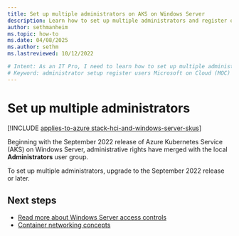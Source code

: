 ```yaml
---
title: Set up multiple administrators on AKS on Windows Server
description: Learn how to set up multiple administrators and register other users with the Microsoft on Cloud (MOC) service on AKS on Windows Server.
author: sethmanheim
ms.topic: how-to
ms.date: 04/08/2025
ms.author: sethm 
ms.lastreviewed: 10/12/2022

# Intent: As an IT Pro, I need to learn how to set up multiple administrators and register other users by using the Microsoft on Cloud (MOC) service on AKS on Windows Server.
# Keyword: administrator setup register users Microsoft on Cloud (MOC) service 
---
```


# Set up multiple administrators

[!INCLUDE [applies-to-azure stack-hci-and-windows-server-skus](includes/aks-hci-applies-to-skus/aks-hybrid-applies-to-azure-stack-hci-windows-server-sku.md)]

Beginning with the September 2022 release of Azure Kubernetes Service (AKS) on Windows Server, administrative rights have merged with the local **Administrators** user group.

To set up multiple administrators, upgrade to the September 2022 release or later.

## Next steps

- [Read more about Windows Server access controls](/windows-server/manage/windows-admin-center/plan/user-access-options#available-roles)
- [Container networking concepts](./concepts-container-networking.md)
